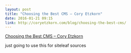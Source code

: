 ```yaml
---
layout: post
title: "Choosing the Best CMS – Cory Etzkorn"
date: 2016-01-21 09:15
link: http://coryetzkorn.com/blog/choosing-the-best-cms/
---
```


[Choosing the Best CMS – Cory Etzkorn](http://coryetzkorn.com/blog/choosing-the-best-cms/)

> 

just going to use this for siteleaf sources